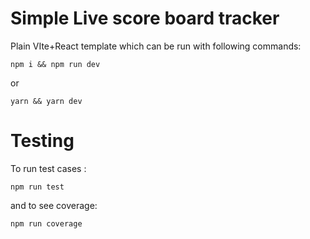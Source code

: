 # Simple Live score board tracker

Plain VIte+React template which can be run with following commands:

```
npm i && npm run dev
```

or

```
yarn && yarn dev
```

# Testing

To run test cases :

```
npm run test
```

and to see coverage:

```
npm run coverage
```
